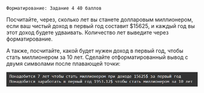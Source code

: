     Форматирование: Задание 4 40 баллов
Посчитайте, через, сколько лет вы станете долларовым миллионером, если ваш чистый доход в первый год составит $15625, и каждый год вы этот доход будете удваивать. Количество лет выведите через форматирование.

А также, посчитайте, какой будет нужен доход в первый год, чтобы стать миллионером за 10 лет. Сделайте отформатированный вывод с двумя символами после плавающей точки:


![img.png](img.png)